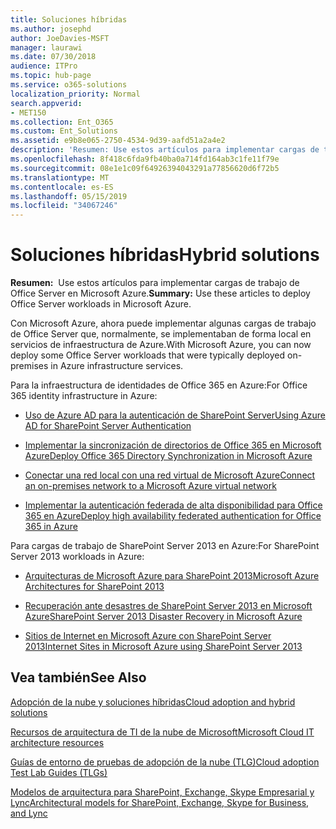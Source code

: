 ```yaml
---
title: Soluciones híbridas
ms.author: josephd
author: JoeDavies-MSFT
manager: laurawi
ms.date: 07/30/2018
audience: ITPro
ms.topic: hub-page
ms.service: o365-solutions
localization_priority: Normal
search.appverid:
- MET150
ms.collection: Ent_O365
ms.custom: Ent_Solutions
ms.assetid: e9b8e065-2750-4534-9d39-aafd51a2a4e2
description: 'Resumen: Use estos artículos para implementar cargas de trabajo de Office Server en Microsoft Azure.'
ms.openlocfilehash: 8f418c6fda9fb40ba0a714fd164ab3c1fe11f79e
ms.sourcegitcommit: 08e1e1c09f64926394043291a77856620d6f72b5
ms.translationtype: MT
ms.contentlocale: es-ES
ms.lasthandoff: 05/15/2019
ms.locfileid: "34067246"
---
```

# <a name="hybrid-solutions"></a><span data-ttu-id="e4e90-103">Soluciones híbridas</span><span class="sxs-lookup"><span data-stu-id="e4e90-103">Hybrid solutions</span></span>

 <span data-ttu-id="e4e90-104">**Resumen:**  Use estos artículos para implementar cargas de trabajo de Office Server en Microsoft Azure.</span><span class="sxs-lookup"><span data-stu-id="e4e90-104">**Summary:** Use these articles to deploy Office Server workloads in Microsoft Azure.</span></span>
  
<span data-ttu-id="e4e90-105">Con Microsoft Azure, ahora puede implementar algunas cargas de trabajo de Office Server que, normalmente, se implementaban de forma local en servicios de infraestructura de Azure.</span><span class="sxs-lookup"><span data-stu-id="e4e90-105">With Microsoft Azure, you can now deploy some Office Server workloads that were typically deployed on-premises in Azure infrastructure services.</span></span>
  
<span data-ttu-id="e4e90-106">Para la infraestructura de identidades de Office 365 en Azure:</span><span class="sxs-lookup"><span data-stu-id="e4e90-106">For Office 365 identity infrastructure in Azure:</span></span>

- [<span data-ttu-id="e4e90-107">Uso de Azure AD para la autenticación de SharePoint Server</span><span class="sxs-lookup"><span data-stu-id="e4e90-107">Using Azure AD for SharePoint Server Authentication</span></span>](using-azure-ad-for-sharepoint-server-authentication.md)

- [<span data-ttu-id="e4e90-108">Implementar la sincronización de directorios de Office 365 en Microsoft Azure</span><span class="sxs-lookup"><span data-stu-id="e4e90-108">Deploy Office 365 Directory Synchronization in Microsoft Azure</span></span>](deploy-office-365-directory-synchronization-dirsync-in-microsoft-azure.md)
  
- [<span data-ttu-id="e4e90-109">Conectar una red local con una red virtual de Microsoft Azure</span><span class="sxs-lookup"><span data-stu-id="e4e90-109">Connect an on-premises network to a Microsoft Azure virtual network</span></span>](connect-an-on-premises-network-to-a-microsoft-azure-virtual-network.md)
    
- [<span data-ttu-id="e4e90-110">Implementar la autenticación federada de alta disponibilidad para Office 365 en Azure</span><span class="sxs-lookup"><span data-stu-id="e4e90-110">Deploy high availability federated authentication for Office 365 in Azure</span></span>](deploy-high-availability-federated-authentication-for-office-365-in-azure.md)
    
<span data-ttu-id="e4e90-111">Para cargas de trabajo de SharePoint Server 2013 en Azure:</span><span class="sxs-lookup"><span data-stu-id="e4e90-111">For SharePoint Server 2013 workloads in Azure:</span></span>
  
- [<span data-ttu-id="e4e90-112">Arquitecturas de Microsoft Azure para SharePoint 2013</span><span class="sxs-lookup"><span data-stu-id="e4e90-112">Microsoft Azure Architectures for SharePoint 2013</span></span>](microsoft-azure-architectures-for-sharepoint-2013.md)
    
- [<span data-ttu-id="e4e90-113">Recuperación ante desastres de SharePoint Server 2013 en Microsoft Azure</span><span class="sxs-lookup"><span data-stu-id="e4e90-113">SharePoint Server 2013 Disaster Recovery in Microsoft Azure</span></span>](sharepoint-server-2013-disaster-recovery-in-microsoft-azure.md)
    
- [<span data-ttu-id="e4e90-114">Sitios de Internet en Microsoft Azure con SharePoint Server 2013</span><span class="sxs-lookup"><span data-stu-id="e4e90-114">Internet Sites in Microsoft Azure using SharePoint Server 2013</span></span>](internet-sites-in-microsoft-azure-using-sharepoint-server-2013.md)
  
  
## <a name="see-also"></a><span data-ttu-id="e4e90-115">Vea también</span><span class="sxs-lookup"><span data-stu-id="e4e90-115">See Also</span></span>

[<span data-ttu-id="e4e90-116">Adopción de la nube y soluciones híbridas</span><span class="sxs-lookup"><span data-stu-id="e4e90-116">Cloud adoption and hybrid solutions</span></span>](cloud-adoption-and-hybrid-solutions.md)
  
[<span data-ttu-id="e4e90-117">Recursos de arquitectura de TI de la nube de Microsoft</span><span class="sxs-lookup"><span data-stu-id="e4e90-117">Microsoft Cloud IT architecture resources</span></span>](microsoft-cloud-it-architecture-resources.md)
  
[<span data-ttu-id="e4e90-118">Guías de entorno de pruebas de adopción de la nube (TLG)</span><span class="sxs-lookup"><span data-stu-id="e4e90-118">Cloud adoption Test Lab Guides (TLGs)</span></span>](cloud-adoption-test-lab-guides-tlgs.md)
  
[<span data-ttu-id="e4e90-119">Modelos de arquitectura para SharePoint, Exchange, Skype Empresarial y Lync</span><span class="sxs-lookup"><span data-stu-id="e4e90-119">Architectural models for SharePoint, Exchange, Skype for Business, and Lync</span></span>](architectural-models-for-sharepoint-exchange-skype-for-business-and-lync.md)


